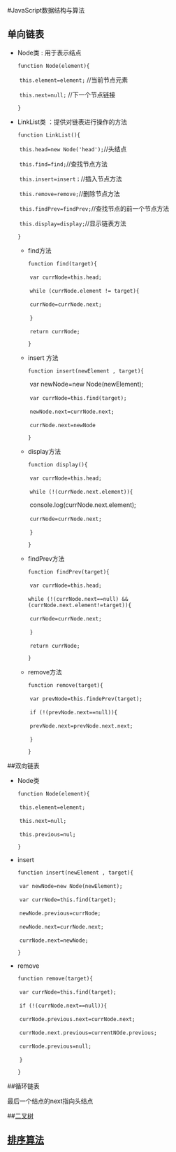 #JavaScript数据结构与算法

## 单向链表

* Node类 : 用于表示结点

  `function Node(element){`

  ​	`this.element=element;`	//当前节点元素

  ​	`this.next=null;` //下一个节点链接

  `}`

* LinkList类 ：提供对链表进行操作的方法

  `function LinkList(){`

  ​	`this.head=new Node('head');`//头结点

  ​	`this.find=find;`//查找节点方法

  ​	`this.insert=insert；`//插入节点方法

  ​	`this.remove=remove;`//删除节点方法

  ​	`this.findPrev=findPrev;`//查找节点的前一个节点方法

  ​	`this.display=display;`//显示链表方法

  `}`

  * find方法

    `function find(target){`

    ​	`var currNode=this.head;`

    ​	`while (currNode.element != target){`

    ​		`currNode=currNode.next;`

    ​	`}`

    ​	`return currNode;`

    `}`

  * insert 方法

    `function insert(newElement , target){`

    ​	var newNode=new Node(newElement);

    ​	`var currNode=this.find(target);`

    ​	`newNode.next=currNode.next;`

    ​	`currNode.next=newNode`

    `}`

  * display方法

    `function display(){`

    ​	`var currNode=this.head;`

    ​	`while (!(currNode.next.element)){`

    ​		console.log(currNode.next.element);

    ​		`currNode=currNode.next;`

    ​	`}`

    `}`

  * findPrev方法

    `function findPrev(target){`

    ​	`var currNode=this.head;`

    ​	`while (!(currNode.next==null) && (currNode.next.element!=target)){`

    ​		`currNode=currNode.next;`

    ​	`}`

    ​	`return currNode;`

    `}`

  * remove方法

    `function remove(target){`

    ​	`var prevNode=this.findePrev(target);`

    ​	`if (!(prevNode.next==null)){`

    ​		`prevNode.next=prevNode.next.next;`

    ​	`}`

    `}`
    
    

##双向链表

* Node类

  `function Node(element){`

  ​	`this.element=element;`

  ​	`this.next=null;`

  ​	`this.previous=nul;`

  `}`

* insert

  `function insert(newElement , target){`

  ​	`var newNode=new Node(newElement);`

  ​	`var currNode=this.find(target);`

  ​	`newNode.previous=currNode;`

  ​	`newNode.next=currNode.next;`

  ​	`currNode.next=newNode;`

  `}`

* remove

  `function remove(target){`

  ​	`var currNode=this.find(target);`

  ​	`if (!(currNode.next==null)){`

  ​		`currNode.previous.next=currNode.next;`

  ​		`currNode.next.previous=currentNOde.previous;`

  ​		`currNode.previous=null;`

  ​	`}`

  `}`
  
  

##循环链表

最后一个结点的next指向头结点



##[二叉树](https://blog.csdn.net/rth362147773/article/details/77996814)



## [排序算法](https://www.jianshu.com/p/7b5b770ab524)





